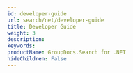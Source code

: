 ```yaml
---
id: developer-guide
url: search/net/developer-guide
title: Developer Guide
weight: 3
description: 
keywords: 
productName: GroupDocs.Search for .NET
hideChildren: False
---
```

